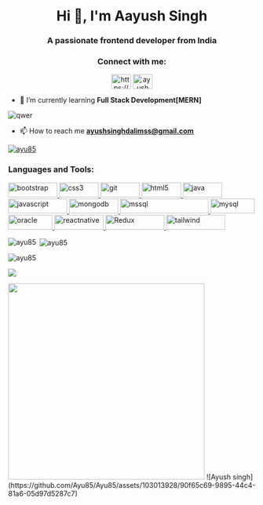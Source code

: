 <h1 align="center">Hi 👋, I'm Aayush Singh</h1>
<h3 align="center">A passionate frontend developer from India</h3>
<h3 align="center"><h3 align="center">Connect with me:</h3>
<p align="center">
<a href="https://www.linkedin.com/in/ayush-singh85/" target="blank"><img align="center" src="https://raw.githubusercontent.com/rahuldkjain/github-profile-readme-generator/master/src/images/icons/Social/linked-in-alt.svg" alt="https://www.linkedin.com/in/ayush-singh85/" height="30" width="40" /></a>
<a href="https://www.leetcode.com/ayushmcmt85" target="blank"><img align="center" src="https://raw.githubusercontent.com/rahuldkjain/github-profile-readme-generator/master/src/images/icons/Social/leet-code.svg" alt="ayushmcmt85" height="30" width="40" /></a>
</p> </h3>

- 🌱 I’m currently learning **Full Stack Development[MERN]**





![qwer](https://github.com/Ayu85/Ayu85/assets/103013928/d83638a2-90da-44e8-a90f-b8278b3dbf0d)


- 📫 How to reach me **ayushsinghdalimss@gmail.com**

<p align="center">
</p>
<p align="left"> <a href="https://github.com/ryo-ma/github-profile-trophy"><img src="https://github-profile-trophy.vercel.app/?username=ayu85&theme=dark_lover&margin-w=15" alt="ayu85" /></a> </p>


<h3 align="left">Languages and Tools:</h3>
<p align="left"> <a href="https://getbootstrap.com" target="_blank" rel="noreferrer"> <img src="https://img.shields.io/badge/Bootstrap-7952B3.svg?style=for-the-badge&logo=Bootstrap&logoColor=white" alt="bootstrap" width="100" height="30"/> </a> <a href="https://www.w3schools.com/css/" target="_blank" rel="noreferrer"> <img src="https://img.shields.io/badge/CSS3-1572B6.svg?style=for-the-badge&logo=CSS3&logoColor=white" alt="css3" width="80" height="30"/> </a> <a href="https://git-scm.com/" target="_blank" rel="noreferrer"> <img src="https://img.shields.io/badge/Git-F05032.svg?style=for-the-badge&logo=Git&logoColor=white" alt="git" width="80" height="30"/> </a> <a href="https://www.w3.org/html/" target="_blank" rel="noreferrer"> <img src="https://img.shields.io/badge/HTML5-E34F26.svg?style=for-the-badge&logo=HTML5&logoColor=white" alt="html5" width="80" height="30"/> </a> <a href="https://www.java.com" target="_blank" rel="noreferrer"> <img src="https://img.shields.io/badge/Java-ED8B00?style=for-the-badge&logo=java&logoColor=white" alt="java" width="80" height="30"/> </a> <a href="https://developer.mozilla.org/en-US/docs/Web/JavaScript" target="_blank" rel="noreferrer"> <img src="https://img.shields.io/badge/JavaScript-F7DF1E.svg?style=for-the-badge&logo=JavaScript&logoColor=black" alt="javascript" width="120" height="30"/> </a> <a href="https://www.mongodb.com/" target="_blank" rel="noreferrer"> <img src="https://img.shields.io/badge/MongoDB-47A248.svg?style=for-the-badge&logo=MongoDB&logoColor=white" alt="mongodb" width="100" height="30"/> </a> <a href="https://www.microsoft.com/en-us/sql-server" target="_blank" rel="noreferrer"> <img src="https://img.shields.io/badge/Microsoft%20SQL%20Server-CC2927.svg?style=for-the-badge&logo=Microsoft-SQL-Server&logoColor=white" alt="mssql" width="180" height="30"/> </a> <a href="https://www.mysql.com/" target="_blank" rel="noreferrer"> <img src="https://img.shields.io/badge/MySQL-4479A1.svg?style=for-the-badge&logo=MySQL&logoColor=white" alt="mysql" width="90" height="30"/> </a> <a href="https://www.oracle.com/" target="_blank" rel="noreferrer"> <img src="https://img.shields.io/badge/Oracle-F80000.svg?style=for-the-badge&logo=Oracle&logoColor=white" alt="oracle" width="90" height="30"/> </a> <a href="https://reactnative.dev/" target="_blank" rel="noreferrer"> <img src="https://img.shields.io/badge/React-61DAFB.svg?style=for-the-badge&logo=React&logoColor=black" alt="reactnative" width="100" height="30"/>  </a> <a href="https://redux-toolkit.js.org/" target="_blank" rel="noreferrer"> <img src="https://img.shields.io/badge/Redux-764ABC.svg?style=for-the-badge&logo=Redux&logoColor=white" alt="Redux" width="120" height="30"/> </a>  <a href="https://tailwindcss.com/" target="_blank" rel="noreferrer"> <img src="https://img.shields.io/badge/Tailwind%20CSS-06B6D4.svg?style=for-the-badge&logo=Tailwind-CSS&logoColor=white" alt="tailwind" width="120" height="30"/> </a> </p>

<p><img align="left" src="https://github-readme-stats.vercel.app/api/top-langs?username=ayu85&show_icons=true&locale=en&layout=compact" alt="ayu85" /></p>

<p>&nbsp;<img align="center" src="https://github-readme-stats.vercel.app/api?username=ayu85&show_icons=true&locale=en" alt="ayu85" /></p>

<p><img align="center" src="https://github-readme-streak-stats.herokuapp.com/?user=ayu85&" alt="ayu85" /></p>

![](https://quotes-github-readme.vercel.app/api?type=horizontal&theme=radical)

<img src='https://randommeme-five.vercel.app/' style="height: 400px; text-align:center;"/>
![Ayush singh](https://github.com/Ayu85/Ayu85/assets/103013928/90f65c69-9895-44c4-81a6-05d97d5287c7)

<!---
Ayu85/Ayu85 is a ✨ special ✨ repository because its `README.md` (this file) appears on your GitHub profile.
You can click the Preview link to take a look at your changes.
--->
